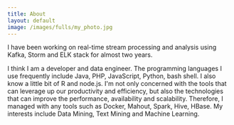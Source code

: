 ```yaml
---
title: About
layout: default
image: /images/fulls/my_photo.jpg
---
```


I have been working on real-time stream processing and analysis using Kafka, Storm and ELK stack for almost two years.

I think I am a developer and data engineer. The programming languages I use frequently include Java, PHP, JavaScript, Python, bash shell. I also know a little bit of R and node.js. I'm not only concerned with the tools that can leverage up our productivity and efficiency, but also the technologies that can improve the performance, availability and scalability. Therefore, I managed with any tools such as Docker, Mahout, Spark, Hive, HBase. My interests include Data Mining, Text Mining and Machine Learning.
